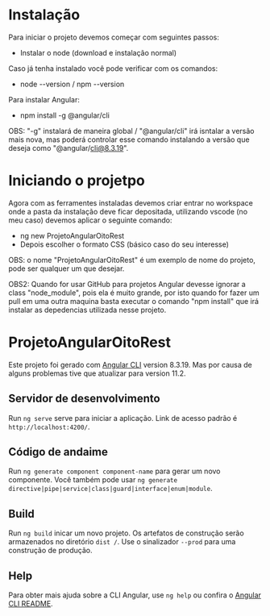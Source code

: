 # Instalação

Para iniciar o projeto devemos começar com seguintes passos:
  - Instalar o node (download e instalação normal)

Caso já tenha instalado você pode verificar com os comandos:
  - node --version / npm --version
 
Para instalar Angular:
  - npm install -g @angular/cli
 
OBS: "-g" instalará de maneira global / "@angular/cli" irá isntalar a versão mais nova, mas poderá controlar esse comando instalando a versão que deseja como "@angular/cli@8.3.19".
 
 # Iniciando o projetpo
 
Agora com as ferramentes instaladas devemos criar entrar no workspace  onde a pasta da instalação deve ficar depositada, utilizando vscode (no meu caso) devemos aplicar o seguinte comando:
  - ng new ProjetoAngularOitoRest 
  - Depois escolher o formato CSS (básico caso do seu interesse)
 
 OBS: o nome "ProjetoAngularOitoRest" é um exemplo de nome do projeto, pode ser qualquer um que desejar.
 
 OBS2: Quando for usar GitHub para projetos Angular devesse ignorar a class "node_module", pois ela é muito grande, por isto quando for fazer um pull em uma outra maquina basta executar o comando "npm install" que irá instalar as depedencias utilizada nesse projeto.

# ProjetoAngularOitoRest

Este projeto foi gerado com [Angular CLI](https://github.com/angular/angular-cli) version 8.3.19. Mas por causa de alguns problemas tive que atualizar para version 11.2.

## Servidor de desenvolvimento

Run `ng serve` serve para iniciar a aplicação. Link de acesso padrão é `http://localhost:4200/`. 

## Código de andaime

Run `ng generate component component-name` para gerar um novo componente. Você também pode usar `ng generate directive|pipe|service|class|guard|interface|enum|module`.

## Build

Run `ng build` inicar um novo projeto. Os artefatos de construção serão armazenados no diretório `dist /`. Use o sinalizador `--prod` para uma construção de produção.

## Help

Para obter mais ajuda sobre a CLI Angular, use `ng help` ou confira o [Angular CLI README](https://github.com/angular/angular-cli/blob/master/README.md).
